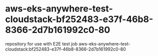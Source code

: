 # aws-eks-anywhere-test-cloudstack-bf252483-e37f-46b8-8366-2d7b161992c0-80
repository for use with E2E test job aws-eks-anywhere-test-cloudstack:bf252483-e37f-46b8-8366-2d7b161992c0-80
